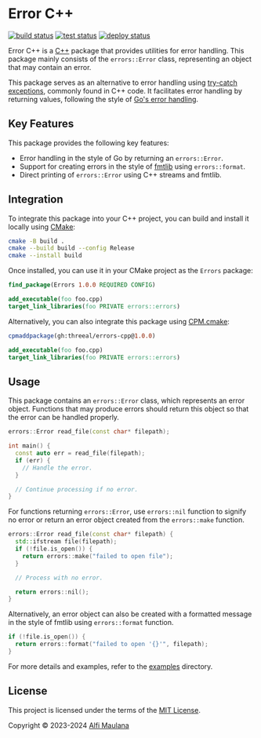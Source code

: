 # Error C++

[![build status](https://img.shields.io/github/actions/workflow/status/threeal/errors-cpp/build.yaml?branch=main)](https://github.com/threeal/errors-cpp/actions/workflows/build.yaml)
[![test status](https://img.shields.io/github/actions/workflow/status/threeal/errors-cpp/test.yaml?branch=main&&label=test)](https://github.com/threeal/errors-cpp/actions/workflows/test.yaml)
[![deploy status](https://img.shields.io/github/actions/workflow/status/threeal/errors-cpp/deploy.yaml?branch=main&label=deploy)](https://github.com/threeal/errors-cpp/actions/workflows/deploy.yaml)

Error C++ is a [C++](https://isocpp.org/) package that provides utilities for error handling.
This package mainly consists of the `errors::Error` class, representing an object that may contain an error.

This package serves as an alternative to error handling using [try-catch exceptions](https://en.cppreference.com/w/cpp/language/try_catch), commonly found in C++ code.
It facilitates error handling by returning values, following the style of [Go's error handling](https://go.dev/blog/error-handling-and-go).

## Key Features

This package provides the following key features:

- Error handling in the style of Go  by returning an `errors::Error`.
- Support for creating errors in the style of [fmtlib](https://github.com/fmtlib/fmt) using `errors::format`.
- Direct printing of `errors::Error` using C++ streams and fmtlib.

## Integration

To integrate this package into your C++ project, you can build and install it locally using [CMake](https://cmake.org/):

```sh
cmake -B build .
cmake --build build --config Release
cmake --install build
```

Once installed, you can use it in your CMake project as the `Errors` package:

```cmake
find_package(Errors 1.0.0 REQUIRED CONFIG)

add_executable(foo foo.cpp)
target_link_libraries(foo PRIVATE errors::errors)
```

Alternatively, you can also integrate this package using [CPM.cmake](https://github.com/cpm-cmake/CPM.cmake):

```cmake
cpmaddpackage(gh:threeal/errors-cpp@1.0.0)

add_executable(foo foo.cpp)
target_link_libraries(foo PRIVATE errors::errors)
```

## Usage

This package contains an `errors::Error` class, which represents an error object.
Functions that may produce errors should return this object so that the error can be handled properly.

```cpp
errors::Error read_file(const char* filepath);

int main() {
  const auto err = read_file(filepath);
  if (err) {
    // Handle the error.
  }

  // Continue processing if no error.
}
```

For functions returning `errors::Error`, use `errors::nil` function to signify no error or return an error object created from the `errors::make` function.

```cpp
errors::Error read_file(const char* filepath) {
  std::ifstream file(filepath);
  if (!file.is_open()) {
    return errors::make("failed to open file");
  }

  // Process with no error.

  return errors::nil();
}
```

Alternatively, an error object can also be created with a formatted message in the style of fmtlib using `errors::format` function.

```cpp
if (!file.is_open()) {
  return errors::format("failed to open '{}'", filepath);
}
```

For more details and examples, refer to the [examples](./examples) directory.

## License

This project is licensed under the terms of the [MIT License](./LICENSE).

Copyright © 2023-2024 [Alfi Maulana](https://github.com/threeal)
